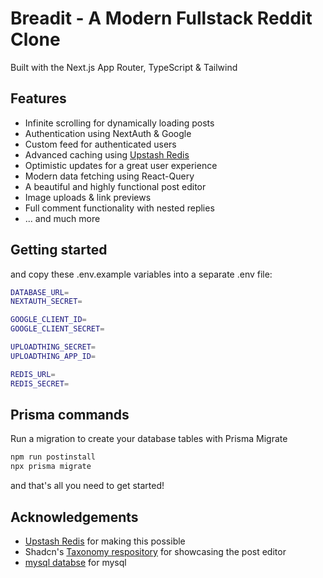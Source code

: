 # Breadit - A Modern Fullstack Reddit Clone

Built with the Next.js App Router, TypeScript & Tailwind

## Features

- Infinite scrolling for dynamically loading posts
- Authentication using NextAuth & Google
- Custom feed for authenticated users
- Advanced caching using [Upstash Redis](https://upstash.com/?utm_source=Josh2)
- Optimistic updates for a great user experience
- Modern data fetching using React-Query
- A beautiful and highly functional post editor
- Image uploads & link previews
- Full comment functionality with nested replies
- ... and much more

## Getting started

and copy these .env.example variables into a separate .env file:

```bash
DATABASE_URL=
NEXTAUTH_SECRET=

GOOGLE_CLIENT_ID=
GOOGLE_CLIENT_SECRET=

UPLOADTHING_SECRET=
UPLOADTHING_APP_ID=

REDIS_URL=
REDIS_SECRET=
```

## Prisma commands

Run a migration to create your database tables with Prisma Migrate

```bash
npm run postinstall
npx prisma migrate

```

and that's all you need to get started!

## Acknowledgements

- [Upstash Redis](https://upstash.com/?utm_source=Josh2) for making this possible
- Shadcn's [Taxonomy respository](https://github.com/shadcn/taxonomy) for showcasing the post editor
- [mysql databse](https://railway.app) for mysql
